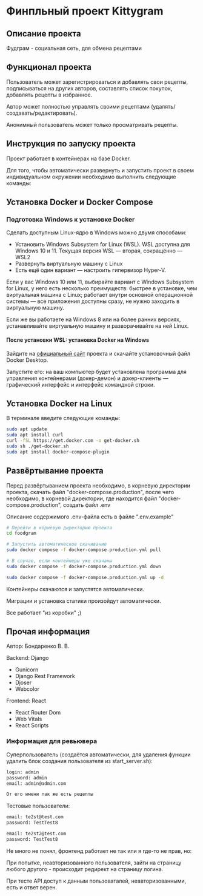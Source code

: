 #  Финпльный проект Kittygram

## Описание проекта

Фудграм - социальная сеть, для обмена рецептами

## Функционал проекта

Пользователь может зарегистрироваться и добавлять свои рецепты, подписываться на других авторов, составлять список покупок, добавлять рецепты в избранное. 

Автор может полностью управлять своими рецептами (удалять/создавать/редактировать).

Анонимный пользователь может только просматривать рецепты.

## Инструкция по запуску проекта

Проект работает в контейнерах на базе Docker.

Для того, чтобы автоматически развернуть и запустить проект в своем индивидуальном окружении необходимо выполнить следующие команды:

## Установка Docker и Docker Compose
### Подготовка Windows к установке Docker
Сделать доступным Linux-ядро в Windows можно двумя способами:
- Установить Windows Subsystem for Linux (WSL). WSL доступна для Windows 10 и 11. Текущая версия WSL — вторая, сокращённо — WSL2
- Развернуть виртуальную машину с Linux
- Есть ещё один вариант — настроить гипервизор Hyper-V.

Если у вас Windows 10 или 11, выбирайте вариант с Windows Subsystem for Linux, у него есть несколько преимуществ:
быстрее в установке, чем виртуальная машина с Linux;
работает внутри основной операционной системы — все приложения доступны сразу, не нужно заходить в виртуальную машину.

Если же вы работаете на Windows 8 или на более ранних версиях, устанавливайте виртуальную машину и разворачивайте на ней Linux.

#### После установки WSL: установка Docker на Windows
Зайдите на [официальный сайт](https://www.docker.com/products/docker-desktop/) проекта и скачайте установочный файл Docker Desktop.

Запустите его: на ваш компьютер будет установлена программа для управления контейнерами (докер-демон) и докер-клиенты — графический интерфейс и интерфейс командной строки.

## Установка Docker на Linux
В терминале введите следующие команды:
```Bash
sudo apt update
sudo apt install curl
curl -fSL https://get.docker.com -o get-docker.sh 
sudo sh ./get-docker.sh
sudo apt install docker-compose-plugin 
```
## Развёртывание проекта
Перед развёртыванием проекта необходимо, в корневую директории проекта, скачать файл "docker-compose.production",
после чего необходимо, в корневой директории, где находится файл "docker-compose.production", создать файл .env

Описание содержимого .env-файла есть в файле ".env.example"
```Bash
# Перейти в корневую директорию проекта
cd foodgram

# Запустить автоматическое скачивание
sudo docker compose -f docker-compose.production.yml pull

# В случае, если контейнеры уже скачаны
sudo docker compose -f docker-compose.production.yml down

sudo docker compose -f docker-compose.production.yml up -d
```

Контейнеры скачаются и запустятся автоматически.

Миграции и установка статики произойдут автоматически.

Все работает "из коробки" ;)

## Прочая информация
Автор: Бондаренко В. В.

Backend: Django
- Gunicorn
- Django Rest Framework
- Djoser
- Webcolor

Frontend: React
- React Router Dom
- Web Vitals
- React Scripts

### Информация для ревьювера

Суперпользователь (создаётся автоматически, для удаления функции удалить блок создания пользователя из start_server.sh):
```bash
login: admin
password: admin
email: admin@admin.com

От его имени так же есть рецепты
```

Тестовые пользователи:
```bash
email: te2st@test.com
password: TestTest8
```
```bash
email: te2st2@test.com
password: TestTest8
```

Не много не понял, фронтенд работает не так или я где-то не прав, но:

При попытке, неавторизованного пользователя, зайти на страницу любого другого - происходит редирект на страницу логина.

При тесте API доступ к данным пользоваталей, неавторизованными, есть и ответ верен.
